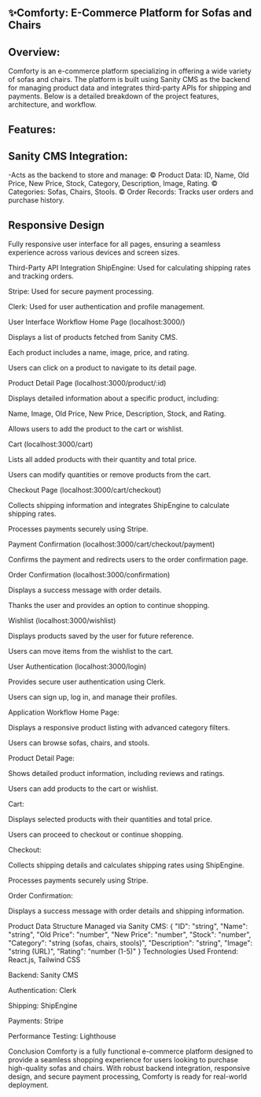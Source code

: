 ## ✨Comforty: E-Commerce Platform for Sofas and Chairs

## Overview:
Comforty is an e-commerce platform specializing in offering a wide variety of sofas and chairs. The platform is built using Sanity CMS as the backend for managing product data and integrates third-party APIs for shipping and payments. 
Below is a detailed breakdown of the project features, architecture, and workflow.

## Features:
## Sanity CMS Integration:
-Acts as the backend to store and manage:
© Product Data: ID, Name, Old Price, New Price, Stock, Category, Description, Image, Rating.
© Categories: Sofas, Chairs, Stools.
© Order Records: Tracks user orders and purchase history.

## Responsive Design
Fully responsive user interface for all pages, ensuring a seamless experience across various devices and screen sizes.

Third-Party API Integration
ShipEngine: Used for calculating shipping rates and tracking orders.

Stripe: Used for secure payment processing.

Clerk: Used for user authentication and profile management.

User Interface Workflow
Home Page (localhost:3000/)

Displays a list of products fetched from Sanity CMS.

Each product includes a name, image, price, and rating.

Users can click on a product to navigate to its detail page.

Product Detail Page (localhost:3000/product/:id)

Displays detailed information about a specific product, including:

Name, Image, Old Price, New Price, Description, Stock, and Rating.

Allows users to add the product to the cart or wishlist.

Cart (localhost:3000/cart)

Lists all added products with their quantity and total price.

Users can modify quantities or remove products from the cart.

Checkout Page (localhost:3000/cart/checkout)

Collects shipping information and integrates ShipEngine to calculate shipping rates.

Processes payments securely using Stripe.

Payment Confirmation (localhost:3000/cart/checkout/payment)

Confirms the payment and redirects users to the order confirmation page.

Order Confirmation (localhost:3000/confirmation)

Displays a success message with order details.

Thanks the user and provides an option to continue shopping.

Wishlist (localhost:3000/wishlist)

Displays products saved by the user for future reference.

Users can move items from the wishlist to the cart.

User Authentication (localhost:3000/login)

Provides secure user authentication using Clerk.

Users can sign up, log in, and manage their profiles.

Application Workflow
Home Page:

Displays a responsive product listing with advanced category filters.

Users can browse sofas, chairs, and stools.

Product Detail Page:

Shows detailed product information, including reviews and ratings.

Users can add products to the cart or wishlist.

Cart:

Displays selected products with their quantities and total price.

Users can proceed to checkout or continue shopping.

Checkout:

Collects shipping details and calculates shipping rates using ShipEngine.

Processes payments securely using Stripe.

Order Confirmation:

Displays a success message with order details and shipping information.

Product Data Structure
Managed via Sanity CMS:
{
  "ID": "string",
  "Name": "string",
  "Old Price": "number",
  "New Price": "number",
  "Stock": "number",
  "Category": "string (sofas, chairs, stools)",
  "Description": "string",
  "Image": "string (URL)",
  "Rating": "number (1-5)"
}
Technologies Used
Frontend: React.js, Tailwind CSS

Backend: Sanity CMS

Authentication: Clerk

Shipping: ShipEngine

Payments: Stripe

Performance Testing: Lighthouse


Conclusion
Comforty is a fully functional e-commerce platform designed to provide a seamless shopping experience for users looking to purchase high-quality sofas and chairs. With robust backend integration, responsive design, and secure payment processing, Comforty is ready for real-world deployment.

